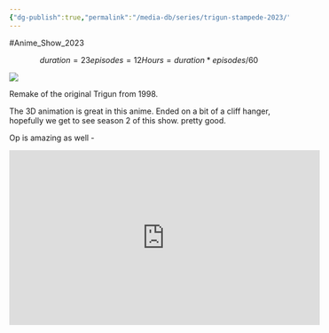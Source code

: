 ```yaml
---
{"dg-publish":true,"permalink":"/media-db/series/trigun-stampede-2023/","title":"Trigun Stampede","tags":["mediaDB/tv/series"],"noteIcon":""}
---
```


#Anime_Show_2023 
```math
duration = 23
episodes = 12
Hours = duration * episodes / 60
```
<img src="https://cdn.myanimelist.net/images/anime/1426/129194.jpg">

Remake of the original Trigun from 1998.

The 3D animation is great in this anime.
Ended on a bit of a cliff hanger, hopefully we get to see season 2 of this show. pretty good.

Op is amazing as well -
<center><iframe width="560" height="315" src="https://www.youtube.com/embed/mxYqXOL5uLk" title="YouTube video player" frameborder="0" allow="accelerometer; autoplay; clipboard-write; encrypted-media; gyroscope; picture-in-picture; web-share" allowfullscreen></iframe></center>
